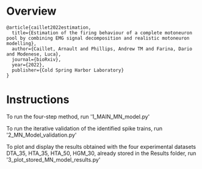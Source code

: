 # Overview

```
@article{caillet2022estimation,
  title={Estimation of the firing behaviour of a complete motoneuron pool by combining EMG signal decomposition and realistic motoneuron modelling},
  author={Caillet, Arnault and Phillips, Andrew TM and Farina, Dario and Modenese, Luca},
  journal={bioRxiv},
  year={2022},
  publisher={Cold Spring Harbor Laboratory}
}
```

# Instructions

To run the four-step method, run '1_MAIN_MN_model.py'

To run the iterative validation of the identified spike trains, run '2_MN_Model_validation.py'

To plot and display the results obtained with the four experimental datasets DTA_35, HTA_35, HTA_50, HGM_30, already stored in the Results folder, 
run '3_plot_stored_MN_model_results.py'
